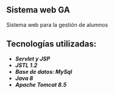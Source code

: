 ## Sistema web GA
Sistema web para la gestión de alumnos

## Tecnologías utilizadas:
* **_Servlet y JSP_**
* **_JSTL 1.2_**
* **_Base de datos: MySql_**
* **_Java 8_**
* **_Apache Tomcat 8.5_**

